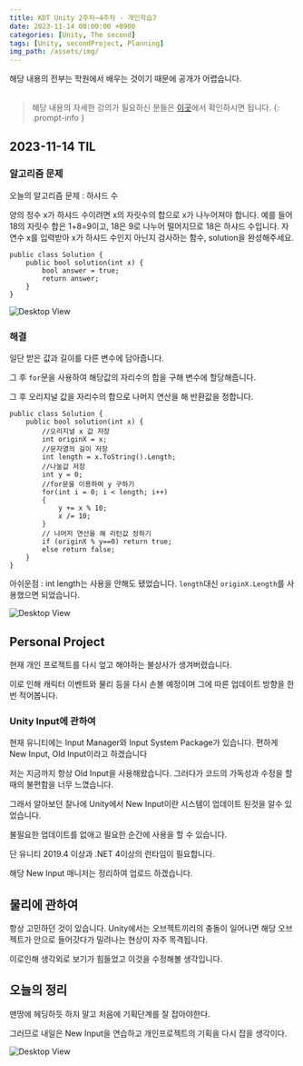 ```yaml
---
title: KDT Unity 2주차~4주차 - 개인학습7
date: 2023-11-14 00:00:00 +0900
categories: [Unity, The second]
tags: [Unity, secondProject, Planning]
img_path: /assets/img/
---
```


해당 내용의 전부는 학원에서 배우는 것이기 때문에 공개가 어렵습니다.
<br>
<br>

> 해당 내용의 자세한 강의가 필요하신 분들은 <a href ="https://spartacodingclub.kr/">이곳</a>에서 확인하시면 됩니다.
 {: .prompt-info }

## 2023-11-14 TIL

### 알고리즘 문제

오늘의 알고리즘 문제 : 하샤드 수

양의 정수 x가 하샤드 수이려면 x의 자릿수의 합으로 x가 나누어져야 합니다. 예를 들어 18의 자릿수 합은 1+8=9이고, 18은 9로 나누어 떨어지므로 18은 하샤드 수입니다. 자연수 x를 입력받아 x가 하샤드 수인지 아닌지 검사하는 함수, solution을 완성해주세요.

```
public class Solution {
    public bool solution(int x) {
        bool answer = true;
        return answer;
    }
}
```

![Desktop View](test.png)

### 해결

일단 받은 값과 길이를 다른 변수에 담아줍니다.

그 후 `for`문을 사용하여 해당값의 자리수의 합을 구해 변수에 할당해줍니다.

그 후 오리지널 값을 자리수의 합으로 나머지 연산을 해 반환값을 정합니다.

```
public class Solution {
    public bool solution(int x) {
        //오리지널 x 값 저장
        int originX = x;
        //문자열의 길이 저장
        int length = x.ToString().Length;
        //나눌값 저장
        int y = 0;
        //for문을 이용하여 y 구하기
        for(int i = 0; i < length; i++)
        {
            y += x % 10;
            x /= 10;
        }
        // 나머지 연산을 해 리턴값 정하기
        if (originX % y==0) return true;
        else return false;
    }
}
```

아쉬운점 : int length는 사용을 안해도 됐었습니다.
`length`대신 `originX.Length`를 사용했으면 되었습니다.

![Desktop View](test.png)

## Personal Project

현재 개인 프로젝트를 다시 엎고 해야하는 불상사가 생겨버렸습니다.

이로 인해 캐릭터 이벤트와 물리 등을 다시 손볼 예정이며 그에 따른 업데이트 방향을 한번 적어봅니다.

### Unity Input에 관하여

현재 유니티에는 Input Manager와 Input System Package가 있습니다.
편하게 New Input, Old Input이라고 하겠습니다

저는 지금까지 항상 Old Input을 사용해왔습니다. 그러다가 코드의 가독성과 수정을 할때의 불편함을 너무 느꼈습니다.

그래서 알아보던 찰나에 Unity에서 New Input이란 시스템이 업데이트 된것을 알수 있었습니다.

불필요한 업데이트를 없애고 필요한 순간에 사용을 할 수 있습니다.

단 유니티 2019.4 이상과 .NET 4이상의 런타임이 필요합니다.

해당 New Input 매니저는 정리하여 업로드 하겠습니다.

## 물리에 관하여

항상 고민하던 것이 있습니다. Unity에서는 오브젝트끼리의 충돌이 일어나면 해당 오브젝트가 안으로 들어갓다가 밀려나는 현상이 자주 목격됩니다.

이로인해 생각외로 보기가 힘들었고 이것을 수정해볼 생각입니다.

## 오늘의 정리

맨땅에 헤딩하듯 하지 말고 처음에 기획단계를 잘 잡아야한다.

그러므로 내일은 New Input을 연습하고 개인프로젝트의 기획을 다시 잡을 생각이다.

![Desktop View](test.png)
